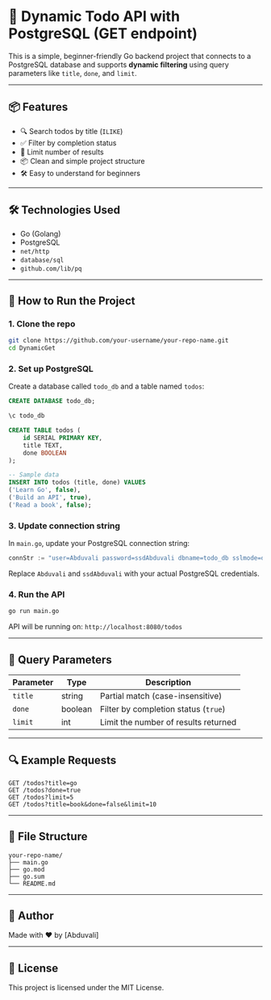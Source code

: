 # 📌 Dynamic Todo API with PostgreSQL (GET endpoint)

This is a simple, beginner-friendly Go backend project that connects to a PostgreSQL database and supports **dynamic filtering** using query parameters like `title`, `done`, and `limit`.

---

## 📦 Features

- 🔍 Search todos by title (`ILIKE`)
- ✅ Filter by completion status
- 📄 Limit number of results
- 📦 Clean and simple project structure
- 🛠️ Easy to understand for beginners

---

## 🛠️ Technologies Used

- Go (Golang)
- PostgreSQL
- `net/http`
- `database/sql`
- `github.com/lib/pq`

---

## 🚀 How to Run the Project

### 1. Clone the repo

```bash
git clone https://github.com/your-username/your-repo-name.git
cd DynamicGet
```

### 2. Set up PostgreSQL

Create a database called `todo_db` and a table named `todos`:

```sql
CREATE DATABASE todo_db;

\c todo_db

CREATE TABLE todos (
    id SERIAL PRIMARY KEY,
    title TEXT,
    done BOOLEAN
);

-- Sample data
INSERT INTO todos (title, done) VALUES
('Learn Go', false),
('Build an API', true),
('Read a book', false);
```

### 3. Update connection string

In `main.go`, update your PostgreSQL connection string:

```go
connStr := "user=Abduvali password=ssdAbduvali dbname=todo_db sslmode=disable"
```

Replace `Abduvali` and `ssdAbduvali` with your actual PostgreSQL credentials.

### 4. Run the API

```bash
go run main.go
```

API will be running on: `http://localhost:8080/todos`

---

## 📝 Query Parameters

| Parameter | Type    | Description                            |
|-----------|---------|----------------------------------------|
| `title`   | string  | Partial match (case-insensitive)       |
| `done`    | boolean | Filter by completion status (`true`)   |
| `limit`   | int     | Limit the number of results returned   |

---

## 🔍 Example Requests

```http
GET /todos?title=go
GET /todos?done=true
GET /todos?limit=5
GET /todos?title=book&done=false&limit=10
```

---

## 📂 File Structure

```
your-repo-name/
├── main.go
├── go.mod
├── go.sum
└── README.md
```

---

## 🙌 Author

Made with ❤️ by [Abduvali]

---

## 🧠 License

This project is licensed under the MIT License.
